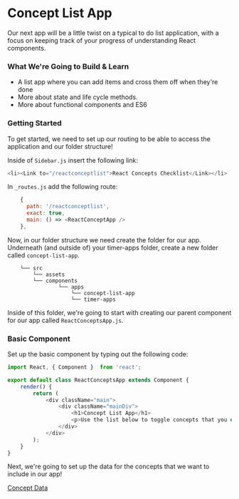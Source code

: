 # Concept List App

Our next app will be a little twist on a typical to do list application, with a focus on keeping track of your progress of understanding React components. 

### What We're Going to Build & Learn
- A list app where you can add items and cross them off when they're done
- More about state and life cycle methods. 
- More about functional components and ES6

### Getting Started

To get started, we need to set up our routing to be able to access the application and our folder structure! 

Inside of `Sidebar.js` insert the following link:

```js
<li><Link to="/reactconceptlist">React Concepts Checklist</Link></li>
```

In `_routes.js` add the following route:

```js
    {
      path: '/reactconceptlist',
      exact: true,
      main: () => <ReactConceptApp />
    }, 
```

Now, in our folder structure we need create the folder for our app. Underneath (and outside of) your timer-apps folder, create a new folder called `concept-list-app`. 


```
    └── src
        └── assets
        └── components
                └── apps
                    └── concept-list-app
                    └── timer-apps
```

Inside of this folder, we're going to start with creating our parent component for our app called `ReactConceptsApp.js`. 

### Basic Component
Set up the basic component by typing out the following code:

```js
import React, { Component }  from 'react';

export default class ReactConceptsApp extends Component {
    render() {
        return (
            <div className="main">
                <div className="mainDiv">
                    <h1>Concept List App</h1>
                    <p>Use the list below to toggle concepts that you do or do not understand. Note that this will update when you refresh the page.</p>
                </div>
            </div>
        );
    }
}
```

Next, we're going to set up the data for the concepts that we want to include in our app!

[Concept Data](2.1-concepts-data.md)